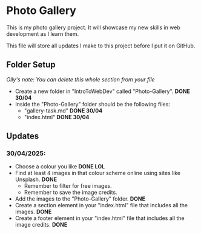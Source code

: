 # Photo Gallery
This is my photo gallery project. It will showcase my new skills in web development as I learn them.

This file will store all updates I make to this project before I put it on GitHub.

## Folder Setup
*Olly's note: You can delete this whole section from your file*
- Create a new folder in "IntroToWebDev" called "Photo-Gallery". **DONE 30/04**
- Inside the "Photo-Gallery" folder should be the following files:
    - "gallery-task.md" **DONE 30/04**
    - "index.html" **DONE 30/04**


## Updates 
### 30/04/2025:
- Choose a colour you like **DONE LOL**
- Find at least 4 images in that colour scheme online using sites like Unsplash. **DONE**
    - Remember to filter for free images.
    - Remember to save the image credits.
- Add the images to the "Photo-Gallery" folder. **DONE**
- Create a section element in your "index.html" file that includes all the images. **DONE**
- Create a footer element in your "index.html" file that includes all the image credits. **DONE**